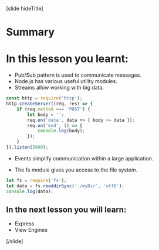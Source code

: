 [slide hideTitle]
# Summary


# In this lesson you learnt:

- Pub/Sub pattern is used to communicate messages.
- Node.js has various useful utility modules.
- Streams allow working with big data.

```js
const http = require('http');
http.createServer((req, res) => {
    if (req.method === 'POST') {
        let body = '';
        req.on('data', data => { body += data });
        req.on('end', () => {
            console.log(body);
        });
    }
}).listen(5000);
```

- Events simplify communication within a large application.

- The fs module gives you access to the file system.

```js
let fs = require('fs');
let data = fs.readdirSync('./myDir', 'utf8');
console.log(data);
```

## In the next lesson you will learn:

- Express​
- View Engines

[/slide]